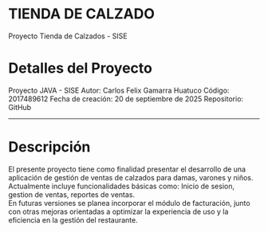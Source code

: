 # TIENDA DE CALZADO
Proyecto Tienda de Calzados - SISE

# Detalles del Proyecto
Proyecto JAVA - SISE Autor: Carlos Felix Gamarra Huatuco
Código: 2017489612
Fecha de creación: 20 de septiembre de 2025
Repositorio: GitHub

----------------------------------------------------------------------------------------

# Descripción
El presente proyecto tiene como finalidad presentar el desarrollo de una aplicación de gestión de ventas de calzados para damas, varones y niños.
Actualmente incluye funcionalidades básicas como: Inicio de sesion, gestion de ventas, reportes de ventas.  
En futuras versiones se planea incorporar el módulo de facturación, junto con otras mejoras orientadas a optimizar la experiencia de uso y la eficiencia en la gestión del restaurante.
